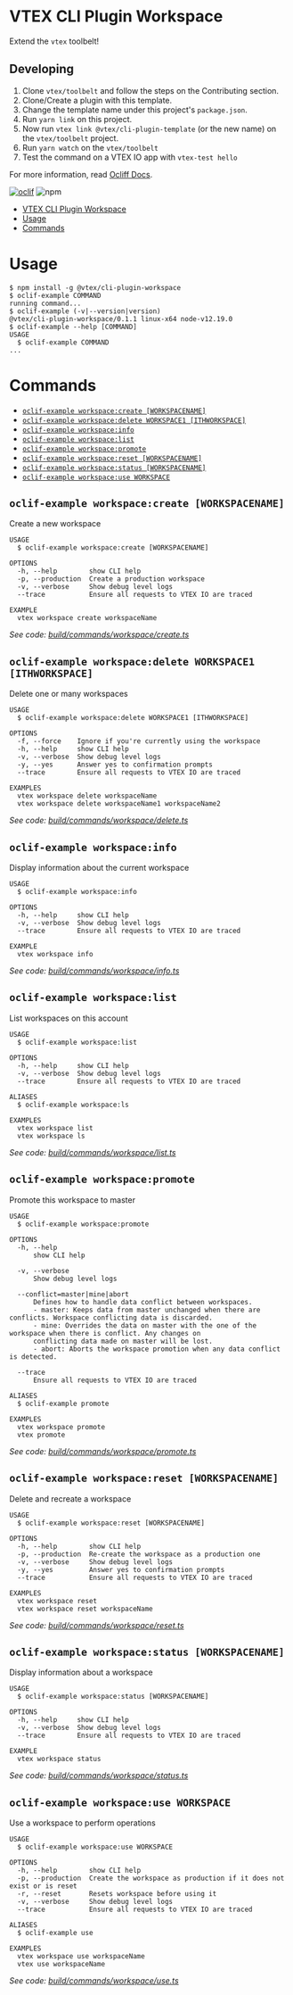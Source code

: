 # VTEX CLI Plugin Workspace

Extend the `vtex` toolbelt!

## Developing

1. Clone `vtex/toolbelt` and follow the steps on the Contributing section.
2. Clone/Create a plugin with this template.
3. Change the template name under this project's `package.json`.
2. Run `yarn link` on this project.
3. Now run `vtex link @vtex/cli-plugin-template` (or the new name) on the `vtex/toolbelt` project.
4. Run `yarn watch` on the `vtex/toolbelt`
5. Test the command on a VTEX IO app with `vtex-test hello`

For more information, read [Ocliff Docs](https://oclif.io/docs/introduction).

[![oclif](https://img.shields.io/badge/cli-oclif-brightgreen.svg)](https://oclif.io)
![npm](https://img.shields.io/npm/v/@vtex/cli-plugin-workspace)

<!-- toc -->
* [VTEX CLI Plugin Workspace](#vtex-cli-plugin-workspace)
* [Usage](#usage)
* [Commands](#commands)
<!-- tocstop -->
# Usage
<!-- usage -->
```sh-session
$ npm install -g @vtex/cli-plugin-workspace
$ oclif-example COMMAND
running command...
$ oclif-example (-v|--version|version)
@vtex/cli-plugin-workspace/0.1.1 linux-x64 node-v12.19.0
$ oclif-example --help [COMMAND]
USAGE
  $ oclif-example COMMAND
...
```
<!-- usagestop -->
# Commands
<!-- commands -->
* [`oclif-example workspace:create [WORKSPACENAME]`](#oclif-example-workspacecreate-workspacename)
* [`oclif-example workspace:delete WORKSPACE1 [ITHWORKSPACE]`](#oclif-example-workspacedelete-workspace1-ithworkspace)
* [`oclif-example workspace:info`](#oclif-example-workspaceinfo)
* [`oclif-example workspace:list`](#oclif-example-workspacelist)
* [`oclif-example workspace:promote`](#oclif-example-workspacepromote)
* [`oclif-example workspace:reset [WORKSPACENAME]`](#oclif-example-workspacereset-workspacename)
* [`oclif-example workspace:status [WORKSPACENAME]`](#oclif-example-workspacestatus-workspacename)
* [`oclif-example workspace:use WORKSPACE`](#oclif-example-workspaceuse-workspace)

## `oclif-example workspace:create [WORKSPACENAME]`

Create a new workspace

```
USAGE
  $ oclif-example workspace:create [WORKSPACENAME]

OPTIONS
  -h, --help        show CLI help
  -p, --production  Create a production workspace
  -v, --verbose     Show debug level logs
  --trace           Ensure all requests to VTEX IO are traced

EXAMPLE
  vtex workspace create workspaceName
```

_See code: [build/commands/workspace/create.ts](https://github.com/vtex/cli-plugin-workspace/blob/v0.1.1/build/commands/workspace/create.ts)_

## `oclif-example workspace:delete WORKSPACE1 [ITHWORKSPACE]`

Delete one or many workspaces

```
USAGE
  $ oclif-example workspace:delete WORKSPACE1 [ITHWORKSPACE]

OPTIONS
  -f, --force    Ignore if you're currently using the workspace
  -h, --help     show CLI help
  -v, --verbose  Show debug level logs
  -y, --yes      Answer yes to confirmation prompts
  --trace        Ensure all requests to VTEX IO are traced

EXAMPLES
  vtex workspace delete workspaceName
  vtex workspace delete workspaceName1 workspaceName2
```

_See code: [build/commands/workspace/delete.ts](https://github.com/vtex/cli-plugin-workspace/blob/v0.1.1/build/commands/workspace/delete.ts)_

## `oclif-example workspace:info`

Display information about the current workspace

```
USAGE
  $ oclif-example workspace:info

OPTIONS
  -h, --help     show CLI help
  -v, --verbose  Show debug level logs
  --trace        Ensure all requests to VTEX IO are traced

EXAMPLE
  vtex workspace info
```

_See code: [build/commands/workspace/info.ts](https://github.com/vtex/cli-plugin-workspace/blob/v0.1.1/build/commands/workspace/info.ts)_

## `oclif-example workspace:list`

List workspaces on this account

```
USAGE
  $ oclif-example workspace:list

OPTIONS
  -h, --help     show CLI help
  -v, --verbose  Show debug level logs
  --trace        Ensure all requests to VTEX IO are traced

ALIASES
  $ oclif-example workspace:ls

EXAMPLES
  vtex workspace list
  vtex workspace ls
```

_See code: [build/commands/workspace/list.ts](https://github.com/vtex/cli-plugin-workspace/blob/v0.1.1/build/commands/workspace/list.ts)_

## `oclif-example workspace:promote`

Promote this workspace to master

```
USAGE
  $ oclif-example workspace:promote

OPTIONS
  -h, --help
      show CLI help

  -v, --verbose
      Show debug level logs

  --conflict=master|mine|abort
      Defines how to handle data conflict between workspaces.
      - master: Keeps data from master unchanged when there are conflicts. Workspace conflicting data is discarded.
      - mine: Overrides the data on master with the one of the workspace when there is conflict. Any changes on 
      conflicting data made on master will be lost.
      - abort: Aborts the workspace promotion when any data conflict is detected.

  --trace
      Ensure all requests to VTEX IO are traced

ALIASES
  $ oclif-example promote

EXAMPLES
  vtex workspace promote
  vtex promote
```

_See code: [build/commands/workspace/promote.ts](https://github.com/vtex/cli-plugin-workspace/blob/v0.1.1/build/commands/workspace/promote.ts)_

## `oclif-example workspace:reset [WORKSPACENAME]`

Delete and recreate a workspace

```
USAGE
  $ oclif-example workspace:reset [WORKSPACENAME]

OPTIONS
  -h, --help        show CLI help
  -p, --production  Re-create the workspace as a production one
  -v, --verbose     Show debug level logs
  -y, --yes         Answer yes to confirmation prompts
  --trace           Ensure all requests to VTEX IO are traced

EXAMPLES
  vtex workspace reset
  vtex workspace reset workspaceName
```

_See code: [build/commands/workspace/reset.ts](https://github.com/vtex/cli-plugin-workspace/blob/v0.1.1/build/commands/workspace/reset.ts)_

## `oclif-example workspace:status [WORKSPACENAME]`

Display information about a workspace

```
USAGE
  $ oclif-example workspace:status [WORKSPACENAME]

OPTIONS
  -h, --help     show CLI help
  -v, --verbose  Show debug level logs
  --trace        Ensure all requests to VTEX IO are traced

EXAMPLE
  vtex workspace status
```

_See code: [build/commands/workspace/status.ts](https://github.com/vtex/cli-plugin-workspace/blob/v0.1.1/build/commands/workspace/status.ts)_

## `oclif-example workspace:use WORKSPACE`

Use a workspace to perform operations

```
USAGE
  $ oclif-example workspace:use WORKSPACE

OPTIONS
  -h, --help        show CLI help
  -p, --production  Create the workspace as production if it does not exist or is reset
  -r, --reset       Resets workspace before using it
  -v, --verbose     Show debug level logs
  --trace           Ensure all requests to VTEX IO are traced

ALIASES
  $ oclif-example use

EXAMPLES
  vtex workspace use workspaceName
  vtex use workspaceName
```

_See code: [build/commands/workspace/use.ts](https://github.com/vtex/cli-plugin-workspace/blob/v0.1.1/build/commands/workspace/use.ts)_
<!-- commandsstop -->
